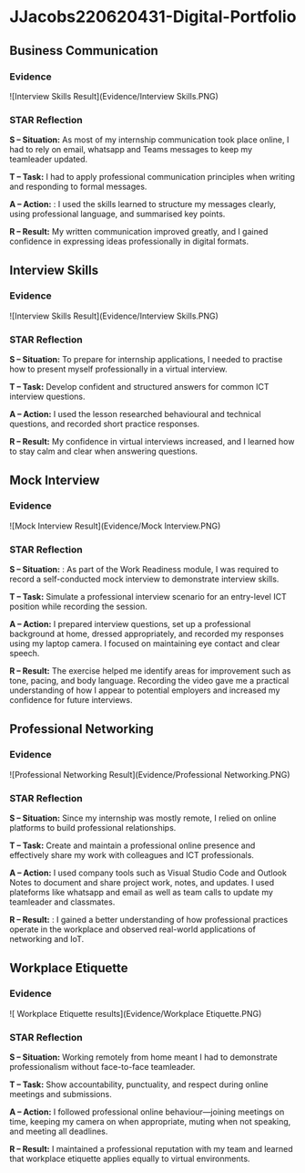 # JJacobs220620431-Digital-Portfolio

## Business Communication

### Evidence
![Interview Skills Result](Evidence/Interview Skills.PNG)

### STAR Reflection
**S – Situation:** As most of my internship communication took place online, I had to rely on email, whatsapp and Teams messages to keep my teamleader updated.

**T – Task:** I had to apply professional communication principles when writing and responding to formal messages.

**A – Action:** : I used the skills learned to structure my messages clearly, using professional language, and summarised key points.

**R – Result:** My written communication improved greatly, and I gained confidence in expressing ideas professionally in digital formats.

## Interview Skills

### Evidence
![Interview Skills Result](Evidence/Interview Skills.PNG)

### STAR Reflection
**S – Situation:**   To prepare for internship applications, I needed to practise how to present myself professionally in a virtual interview.

**T – Task:** Develop confident and structured answers for common ICT interview questions.

**A – Action:**  I used the lesson researched behavioural and technical questions, and recorded short practice responses.

**R – Result:** My confidence in virtual interviews increased, and I learned how to stay calm and clear when answering questions.

## Mock Interview

### Evidence
![Mock Interview Result](Evidence/Mock Interview.PNG)

### STAR Reflection
**S – Situation:** : As part of the Work Readiness module, I was required to record a self-conducted mock interview to demonstrate interview skills.

**T – Task:** Simulate a professional interview scenario for an entry-level ICT position while recording the session.

**A – Action:**   I prepared interview questions, set up a professional background at home, dressed appropriately, and recorded my responses using my laptop camera. I focused on maintaining eye contact and clear speech.

**R – Result:** The exercise helped me identify areas for improvement such as tone, pacing, and body language. Recording the video gave me a practical understanding of how I appear to potential employers and increased my confidence for future interviews.

## Professional Networking

### Evidence
![Professional Networking Result](Evidence/Professional Networking.PNG)
### STAR Reflection
**S – Situation:**  Since my internship was mostly remote, I relied on online platforms to build professional relationships.

**T – Task:** Create and maintain a professional online presence and effectively share my work with colleagues and ICT professionals.

**A – Action:** I used company tools such as Visual Studio Code and Outlook Notes to document and share project work, notes, and updates. I used plateforms like whatsapp and email as well as team calls to update my teamleader and classmates.

**R – Result:** : I gained a better understanding of how professional practices operate in the workplace and observed real-world applications of networking and IoT.

## Workplace Etiquette

### Evidence
![ Workplace Etiquette results](Evidence/Workplace Etiquette.PNG)

### STAR Reflection
**S – Situation:**  Working remotely from home meant I had to demonstrate professionalism without face-to-face teamleader.

**T – Task:** Show accountability, punctuality, and respect during online meetings and submissions.

**A – Action:** I followed professional online behaviour—joining meetings on time, keeping my camera on when appropriate, muting when not speaking, and meeting all deadlines.

**R – Result:** I maintained a professional reputation with my team and learned that workplace etiquette applies equally to virtual environments.
